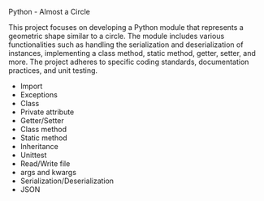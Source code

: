 Python - Almost a Circle

This project focuses on developing a Python module that represents a geometric shape similar to a circle. The module includes various functionalities such as handling the serialization and deserialization of instances, implementing a class method, static method, getter, setter, and more. The project adheres to specific coding standards, documentation practices, and unit testing.


- Import
- Exceptions
- Class
- Private attribute
- Getter/Setter
- Class method
- Static method
- Inheritance
- Unittest
- Read/Write file
- args and kwargs
- Serialization/Deserialization
- JSON
